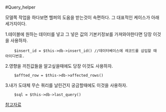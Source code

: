 #Query_helper

모델쪽 작업을 하다보면 헬퍼의 도움을 받는것이 속편하다.
그 대표적인 케이스가 아래 세가지이다.

1.테이블에 원하는 데이터를 넣고 그 넣은 값의 기본키정보를 가져와야한다면 당장 이것을 사용하자.

        $insert_id = $this->db->insert_id() //데이터베이스에 레코드를 삽입할 때 아이디번호.

2.영향을 끼친값들을 알고싶을때에도 당장 이것도 사용하자.

        $affted_row = $this->db->affected_rows()

3.내가 도대체 무슨 쿼리를 날린건지 궁금할때에도 이것을 사용하자.

        $sql = $this->db->last_query()



[참고자료](http://www.ciboard.co.kr/user_guide/kr/database/helpers.html)
